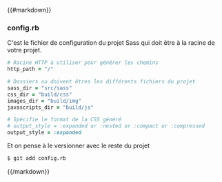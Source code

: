 {{#markdown}}
### config.rb

C'est le fichier de configuration du projet Sass qui doit être à la racine de votre projet.

```ruby
# Racine HTTP à utiliser pour générer les chemins
http_path = "/"

# Dossiers ou doivent êtres les différents fichiers du projet
sass_dir = "src/sass"
css_dir = "build/css"
images_dir = "build/img"
javascripts_dir = "build/js"

# Spécifie le format de la CSS généré
# output_style = :expanded or :nested or :compact or :compressed
output_style = :expanded
```

Et on pense à le versionner avec le reste du projet
```bash
$ git add config.rb
```
{{/markdown}}